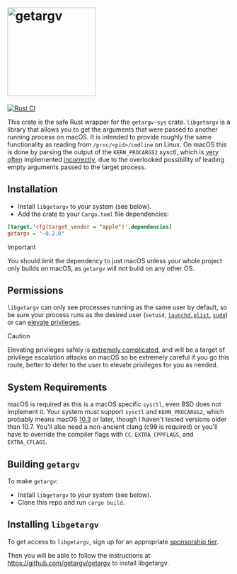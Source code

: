 <h1><img src="logo.svg" width="200" alt="getargv"></h1>

[![Rust CI](https://github.com/getargv/getargv.rs/actions/workflows/rust.yml/badge.svg)](https://github.com/getargv/getargv.rs/actions/workflows/rust.yml)

This crate is the safe Rust wrapper for the `getargv-sys` crate. `libgetargv` is a library that allows you to get the arguments that were passed to another running process on macOS. It is intended to provide roughly the same functionality as reading from `/proc/<pid>/cmdline` on Linux. On macOS this is done by parsing the output of the `KERN_PROCARGS2` sysctl, which is <abbr title="always, in my observation">very often</abbr> implemented [incorrectly](https://getargv.narzt.cam/hallofshame.html), due to the overlooked possibility of leading empty arguments passed to the target process.

## Installation

 - Install `libgetargv` to your system (see below).
 - Add the crate to your `Cargo.toml` file dependencies:

```toml
[target.'cfg(target_vendor = "apple")'.dependencies]
getargv = "~0.2.0"
```
> [!IMPORTANT]
> You should limit the dependency to just macOS unless your whole project only builds on macOS, as `getargv` will not build on any other OS.

## Permissions

`libgetargv` can only see processes running as the same user by default, so be sure your process runs as the desired user (`setuid`, [`launchd.plist`](x-man-page://launchd.plist), [`sudo`](x-man-page://sudo)) or can [elevate privileges](https://developer.apple.com/library/archive/documentation/Security/Conceptual/SecureCodingGuide/Articles/AccessControl.html).

> [!CAUTION]
> Elevating privileges safely is [extremely complicated](https://developer.apple.com/forums/thread/708765), and will be a target of privilege escalation attacks on macOS so be extremely careful if you go this route, better to defer to the user to elevate privileges for you as needed.

## System Requirements

macOS is required as this is a macOS specific `sysctl`, even BSD does not implement it. Your system must support `sysctl` and `KERN_PROCARGS2`, which probably means macOS [10.3](https://github.com/apple-oss-distributions/xnu/blob/xnu-517/bsd/sys/sysctl.h#L332) or later, though I haven't tested versions older than 10.7. You'll also need a non-ancient clang (c99 is required) or you'll have to override the compiler flags with `CC`, `EXTRA_CPPFLAGS`, and `EXTRA_CFLAGS`.

## Building `getargv`

To make `getargv`:

- Install `libgetargv` to your system (see below).
- Clone this repo and run `cargo build`.

## Installing `libgetargv`

To get access to `libgetargv`, sign up for an appropriate [sponsorship tier](https://github.com/sponsors/CamJN).

Then you will be able to follow the instructions at https://github.com/getargv/getargv to install libgetargv.
